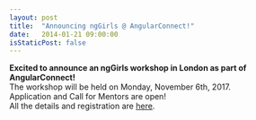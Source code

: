 ```yaml
---
layout: post
title:  "Announcing ngGirls @ AngularConnect!"
date:   2014-01-21 09:00:00
isStaticPost: false
---
```

<p class="post-body">
    <b>Excited to announce an ngGirls workshop in London as part of AngularConnect!</b>
    <br>The workshop will be held on Monday, November 6th, 2017.
    <br>Application and Call for Mentors are open!
    <br>All the details and registration are <a href="{{ jsite.baseurl | append: '/angular-connect' }}">here</a>.
</p>